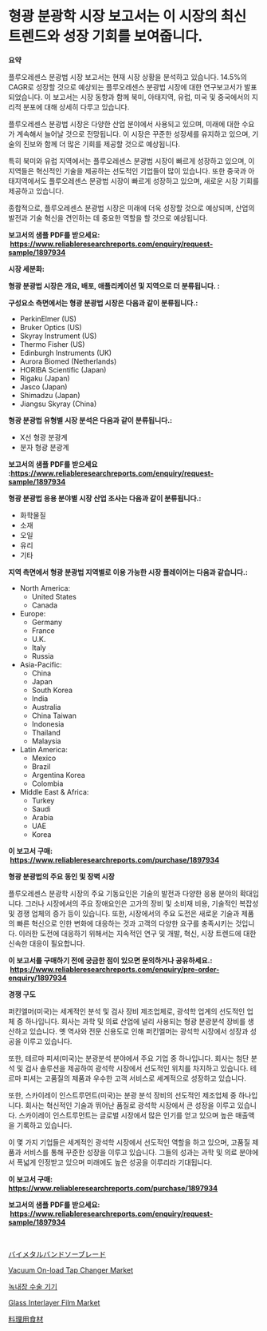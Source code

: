 <p><h1>형광 분광학 시장 보고서는 이 시장의 최신 트렌드와 성장 기회를 보여줍니다.</h1></p><p><strong>요약</strong></p>
<p><p>플루오레센스 분광법 시장 보고서는 현재 시장 상황을 분석하고 있습니다. 14.5%의 CAGR로 성장할 것으로 예상되는 플루오레센스 분광법 시장에 대한 연구보고서가 발표되었습니다. 이 보고서는 시장 동향과 함께 북미, 아태지역, 유럽, 미국 및 중국에서의 지리적 분포에 대해 상세히 다루고 있습니다.</p><p>플루오레센스 분광법 시장은 다양한 산업 분야에서 사용되고 있으며, 미래에 대한 수요가 계속해서 늘어날 것으로 전망됩니다. 이 시장은 꾸준한 성장세를 유지하고 있으며, 기술의 진보와 함께 더 많은 기회를 제공할 것으로 예상됩니다.</p><p>특히 북미와 유럽 지역에서는 플루오레센스 분광법 시장이 빠르게 성장하고 있으며, 이 지역들은 혁신적인 기술을 제공하는 선도적인 기업들이 많이 있습니다. 또한 중국과 아태지역에서도 플루오레센스 분광법 시장이 빠르게 성장하고 있으며, 새로운 시장 기회를 제공하고 있습니다.</p><p>종합적으로, 플루오레센스 분광법 시장은 미래에 더욱 성장할 것으로 예상되며, 산업의 발전과 기술 혁신을 견인하는 데 중요한 역할을 할 것으로 예상됩니다.</p></p>
<p><strong>보고서의 샘플 PDF를 받으세요: &nbsp;<a href="https://www.reliableresearchreports.com/enquiry/request-sample/1897934">https://www.reliableresearchreports.com/enquiry/request-sample/1897934</a></strong></p>
<p><strong>시장 세분화:</strong></p>
<p><strong> 형광 분광법 시장은 개요, 배포, 애플리케이션 및 지역으로 더 분류됩니다. :</strong></p>
<p><strong>구성요소 측면에서는 형광 분광법 시장은 다음과 같이 분류됩니다.:</strong></p>
<p><ul><li>PerkinElmer (US)</li><li>Bruker Optics (US)</li><li>Skyray Instrument (US)</li><li>Thermo Fisher (US)</li><li>Edinburgh Instruments (UK)</li><li>Aurora Biomed (Netherlands)</li><li>HORIBA Scientific (Japan)</li><li>Rigaku (Japan)</li><li>Jasco (Japan)</li><li>Shimadzu (Japan)</li><li>Jiangsu Skyray (China)</li></ul></p>
<p><strong> 형광 분광법 유형별 시장 분석은 다음과 같이 분류됩니다.:</strong></p>
<p><ul><li>X선 형광 분광계</li><li>분자 형광 분광계</li></ul></p>
<p><strong>보고서의 샘플 PDF를 받으세요 :<a href="https://www.reliableresearchreports.com/enquiry/request-sample/1897934">https://www.reliableresearchreports.com/enquiry/request-sample/1897934</a></strong></p>
<p><strong> 형광 분광법 응용 분야별 시장 산업 조사는 다음과 같이 분류됩니다.:</strong></p>
<p><ul><li>화학물질</li><li>소재</li><li>오일</li><li>유리</li><li>기타</li></ul></p>
<p><strong>지역 측면에서 형광 분광법 지역별로 이용 가능한 시장 플레이어는 다음과 같습니다.:</strong></p>
<p><ul>
    <li>
        North America:
        <ul>
            <li>United States</li>
            <li>Canada</li>
        </ul>
    </li>
    <li>
        Europe:
        <ul>
            <li>Germany</li>
            <li>France</li>
            <li>U.K.</li>
            <li>Italy</li>
            <li>Russia</li>
        </ul>
    </li>
    <li>
        Asia-Pacific:
        <ul>
            <li>China</li>
            <li>Japan</li>
            <li>South Korea</li>
            <li>India</li>
            <li>Australia</li>
            <li>China Taiwan</li>
            <li>Indonesia</li>
            <li>Thailand</li>
            <li>Malaysia</li>
        </ul>
    </li>
    <li>
        Latin America:
        <ul>
            <li>Mexico</li>
            <li>Brazil</li>
            <li>Argentina Korea</li>
            <li>Colombia</li>
        </ul>
    </li>
    <li>
        Middle East & Africa:
        <ul>
            <li>Turkey</li>
            <li>Saudi</li>
            <li>Arabia</li>
            <li>UAE</li>
            <li>Korea</li>
        </ul>
    </li>
    </ul></p>
<p><strong>이 보고서 구매: &nbsp;<a href="https://www.reliableresearchreports.com/purchase/1897934">https://www.reliableresearchreports.com/purchase/1897934</a></strong></p>
<p><strong>형광 분광법의 주요 동인 및 장벽 시장</strong></p>
<p><p>플루오레센스 분광학 시장의 주요 기동요인은 기술의 발전과 다양한 응용 분야의 확대입니다. 그러나 시장에서의 주요 장애요인은 고가의 장비 및 소비재 비용, 기술적인 복잡성 및 경쟁 업체의 증가 등이 있습니다. 또한, 시장에서의 주요 도전은 새로운 기술과 제품의 빠른 혁신으로 인한 변화에 대응하는 것과 고객의 다양한 요구를 충족시키는 것입니다. 이러한 도전에 대응하기 위해서는 지속적인 연구 및 개발, 혁신, 시장 트렌드에 대한 신속한 대응이 필요합니다.</p></p>
<p><strong>이 보고서를 구매하기 전에 궁금한 점이 있으면 문의하거나 공유하세요.: &nbsp;<a href="https://www.reliableresearchreports.com/enquiry/pre-order-enquiry/1897934">https://www.reliableresearchreports.com/enquiry/pre-order-enquiry/1897934</a></strong></p>
<p><strong>경쟁 구도</strong></p>
<p><p>퍼킨엘머(미국)는 세계적인 분석 및 검사 장비 제조업체로, 광석학 업계의 선도적인 업체 중 하나입니다. 회사는 과학 및 의료 산업에 널리 사용되는 형광 분광분석 장비를 생산하고 있습니다. 옛 역사와 전문 신용도로 인해 퍼킨엘머는 광석학 시장에서 성장과 성공을 이루고 있습니다.</p><p>또한, 테르마 피셔(미국)는 분광분석 분야에서 주요 기업 중 하나입니다. 회사는 첨단 분석 및 검사 솔루션을 제공하여 광석학 시장에서 선도적인 위치를 차지하고 있습니다. 테르마 피셔는 고품질의 제품과 우수한 고객 서비스로 세계적으로 성장하고 있습니다.</p><p>또한, 스카이레이 인스트루먼트(미국)는 분광 분석 장비의 선도적인 제조업체 중 하나입니다. 회사는 혁신적인 기술과 뛰어난 품질로 광석학 시장에서 큰 성장을 이루고 있습니다. 스카이레이 인스트루먼트는 글로벌 시장에서 많은 인기를 얻고 있으며 높은 매출액을 기록하고 있습니다.</p><p>이 몇 가지 기업들은 세계적인 광석학 시장에서 선도적인 역할을 하고 있으며, 고품질 제품과 서비스를 통해 꾸준한 성장을 이루고 있습니다. 그들의 성과는 과학 및 의료 분야에서 폭넓게 인정받고 있으며 미래에도 높은 성공을 이루리라 기대됩니다.</p></p>
<p><strong>이 보고서 구매: &nbsp; <a href="https://www.reliableresearchreports.com/purchase/1897934">https://www.reliableresearchreports.com/purchase/1897934</a></strong></p>
<p><strong>보고서의 샘플 PDF를 받으세요: &nbsp;<a href="https://www.reliableresearchreports.com/enquiry/request-sample/1897934">https://www.reliableresearchreports.com/enquiry/request-sample/1897934</a></strong><strong></strong></p>
<p>&nbsp;</p>
<p><p><a href="https://github.com/efcvopdgkdx128/Market-Research-Report-List-1/blob/main/1526789193654.md">バイメタルバンドソーブレード</a></p><p><a href="https://issuu.com/reportprime-2/docs/vacuum-on-load-tap-changer-market-size-2030.pptx">Vacuum On-load Tap Changer Market</a></p><p><a href="https://github.com/bunxhcci35271755/Market-Research-Report-List-1/blob/main/2082746193438.md">녹내장 수술 기기</a></p><p><a href="https://github.com/Chiragrp22/Market-Research-Report-List-3/blob/main/glass-interlayer-film-market.md">Glass Interlayer Film Market</a></p><p><a href="https://medium.com/@deontestanton2023/%E8%AA%BF%E7%90%86%E9%A3%9F%E6%9D%90%E5%B8%82%E5%A0%B4%E8%A6%8F%E6%A8%A1-cagr-%E3%83%88%E3%83%AC%E3%83%B3%E3%83%892024-2030-4e2e9efeb2ff">料理用食材</a></p></p>